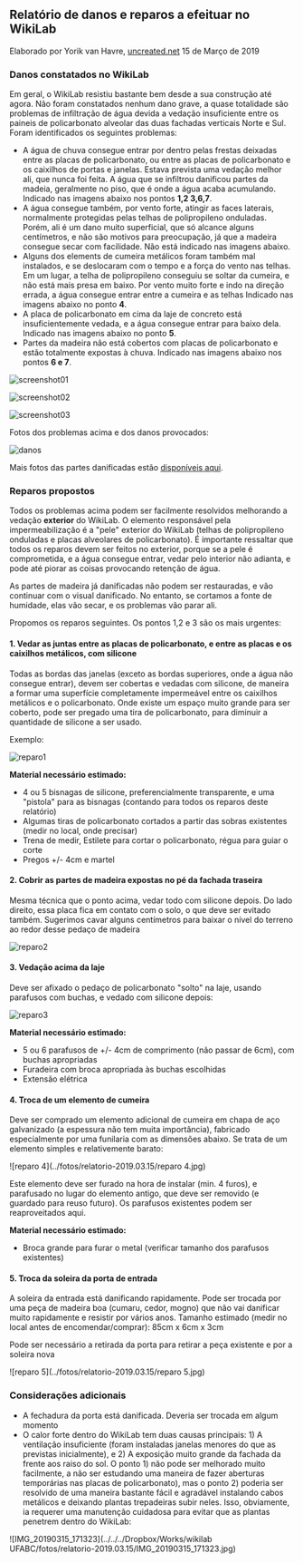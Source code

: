 ## Relatório de danos e reparos a efeituar no WikiLab

Elaborado por Yorik van Havre, [uncreated.net](http://www.uncreated.net) 15 de Março de 2019



### Danos constatados no WikiLab

Em geral, o WikiLab resistiu bastante bem desde a sua construção até agora. Não foram constatados nenhum dano grave, a quase totalidade são problemas de infiltração de água devida a vedação insuficiente entre os paineis de policarbonato alveolar das duas fachadas verticais Norte e Sul. Foram identificados os seguintes problemas:

* A água de chuva consegue entrar por dentro pelas frestas deixadas entre as placas de policarbonato, ou entre as placas de policarbonato e os caixilhos de portas e janelas. Estava prevista uma vedação melhor ali, que nunca foi feita. A água que se infiltrou danificou partes da madeia, geralmente no piso, que é onde a água acaba acumulando. Indicado nas imagens abaixo nos pontos **1,2 3,6,7**.
* A água consegue também, por vento forte, atingir as faces laterais, normalmente protegidas pelas telhas de polipropileno onduladas. Porém, ali é um dano muito superficial, que só alcance alguns centímetros, e não são motivos para preocupação, já que a madeira consegue secar com facilidade. Não está indicado nas imagens abaixo.
* Alguns dos elements de cumeira metálicos foram também mal instalados, e se deslocaram com o tempo e a força do vento nas telhas. Em um lugar, a telha de polipropileno conseguiu se soltar da cumeira, e não está mais presa em baixo. Por vento muito forte e indo na direção errada, a água consegue entrar entre a cumeira e as telhas Indicado nas imagens abaixo no ponto **4**.
* A placa de policarbonato em cima da laje de concreto está insuficientemente vedada, e a água consegue entrar para baixo dela. Indicado nas imagens abaixo no ponto **5**.
* Partes da madeira não está cobertos com placas de policarbonato e estão totalmente expostas à chuva. Indicado nas imagens abaixo nos pontos **6 e 7**.

![screenshot01](../fotos/relatorio-2019.03.15/screenshot01.jpg)



![screenshot02](../fotos/relatorio-2019.03.15/screenshot02.jpg)



![screenshot03](../fotos/relatorio-2019.03.15/screenshot03.jpg)



Fotos dos problemas acima e dos danos provocados:

![danos](../fotos/relatorio-2019.03.15/danos.jpg)

Mais fotos das partes danificadas estão [disponíveis aqui](../foros/relatorio-2019.03.15).



### Reparos propostos

Todos os problemas acima podem ser facilmente resolvidos melhorando a vedação **exterior** do WikiLab. O elemento responsável pela impermeabilização é a "pele" exterior do WikiLab (telhas de polipropileno onduladas e placas alveolares de policarbonato). É importante ressaltar que todos os reparos devem ser feitos no exterior, porque se a pele é comprometida, e a água consegue entrar, vedar pelo interior não adianta, e pode até piorar as coisas provocando retenção de água.

As partes de madeira já danificadas não podem ser restauradas, e vão continuar com o visual danificado. No entanto, se cortamos a fonte de humidade, elas vão secar, e os problemas vão parar ali.

Propomos os reparos seguintes. Os pontos 1,2 e 3 são os mais urgentes:

#### 1. Vedar as juntas entre as placas de policarbonato, e entre as placas e os caixilhos metálicos, com silicone

Todas as bordas das janelas (exceto as bordas superiores, onde a água não consegue entrar), devem ser cobertas e vedadas com silicone, de maneira a formar uma superfície completamente impermeável entre os caixilhos metálicos e o policarbonato. Onde existe um espaço muito grande para ser coberto, pode ser pregado uma tira de policarbonato, para diminuir a quantidade de silicone a ser usado.

Exemplo:

![reparo1](../fotos/relatorio-2019.03.15/reparo1.jpg)



**Material necessário estimado:**

* 4 ou 5 bisnagas de silicone, preferencialmente transparente, e uma "pistola" para as bisnagas (contando para todos os reparos deste relatório)
* Algumas tiras de policarbonato cortados a partir das sobras existentes (medir no local, onde precisar)
* Trena de medir, Estilete para cortar o policarbonato, régua para guiar o corte
* Pregos +/- 4cm e martel



#### 2. Cobrir as partes de madeira expostas no pé da fachada traseira

Mesma técnica que o ponto acima, vedar todo com silicone depois. Do lado direito, essa placa fica em contato com o solo, o que deve ser evitado também. Sugerimos cavar alguns centímetros para baixar o nível do terreno ao redor desse pedaço de madeira

![reparo2](../fotos/relatorio-2019.03.15/reparo2.jpg)



#### 3. Vedação acima da laje

Deve ser afixado o pedaço de policarbonato "solto" na laje, usando parafusos com buchas, e vedado com silicone depois:

![reparo3](../fotos/relatorio-2019.03.15/reparo3.jpg)



**Material necessário estimado:**

* 5 ou 6 parafusos de +/- 4cm de comprimento (não passar de 6cm), com buchas apropriadas
* Furadeira com broca apropriada às buchas escolhidas
* Extensão elétrica



#### 4. Troca de um elemento de cumeira

Deve ser comprado um elemento adicional de cumeira em chapa de aço galvanizado (a espessura não tem muita importância), fabricado especialmente por uma funilaria com as dimensões abaixo. Se trata de um elemento simples e relativemente barato:

![reparo 4](../fotos/relatorio-2019.03.15/reparo 4.jpg)

Este elemento deve ser furado na hora de instalar (min. 4 furos), e parafusado no lugar do elemento antigo, que deve ser removido (e guardado para reuso futuro). Os parafusos existentes podem ser reaproveitados aqui.

**Material necessário estimado:**

* Broca grande para furar o metal (verificar tamanho dos parafusos existentes)



#### 5. Troca da soleira da porta de entrada

A soleira da entrada está danificando rapidamente. Pode ser trocada por uma peça de madeira boa (cumaru, cedor, mogno) que não vai danificar muito rapidamente e resistir por vários anos. Tamanho estimado (medir no local antes de encomendar/comprar): 85cm x 6cm x 3cm

Pode ser necessário a retirada da porta para retirar a peça existente e por a soleira nova

![reparo 5](../fotos/relatorio-2019.03.15/reparo 5.jpg)





### Considerações adicionais

* A fechadura da porta está danificada. Deveria ser trocada em algum momento
* O calor forte dentro do WikiLab tem duas causas principais: 1) A ventilação insuficiente (foram instaladas janelas menores do que as previstas inicialmente), e 2) A exposição muito grande da fachada da frente aos raiso do sol. O ponto 1) não pode ser melhorado muito facilmente, a não ser estudando uma maneira de fazer aberturas temporárias nas placas de policarbonato), mas o ponto 2) poderia ser resolvido de uma maneira bastante fácil e agradável instalando cabos metálicos e deixando plantas trepadeiras subir neles. Isso, obviamente, ia requerer uma manutenção cuidadosa para evitar que as plantas penetrem dentro do WikiLab:

![IMG_20190315_171323](../../../Dropbox/Works/wikilab UFABC/fotos/relatorio-2019.03.15/IMG_20190315_171323.jpg)